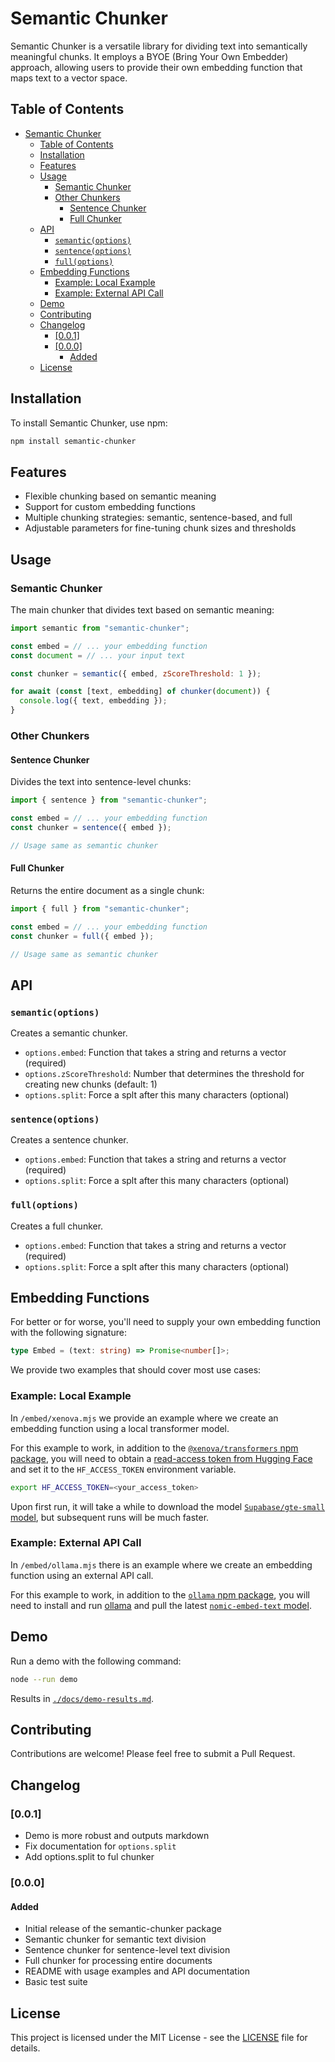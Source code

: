 # Semantic Chunker

Semantic Chunker is a versatile library for dividing text into semantically meaningful chunks. It employs a BYOE (Bring Your Own Embedder) approach, allowing users to provide their own embedding function that maps text to a vector space.

## Table of Contents

- [Semantic Chunker](#semantic-chunker)
  - [Table of Contents](#table-of-contents)
  - [Installation](#installation)
  - [Features](#features)
  - [Usage](#usage)
    - [Semantic Chunker](#semantic-chunker-1)
    - [Other Chunkers](#other-chunkers)
      - [Sentence Chunker](#sentence-chunker)
      - [Full Chunker](#full-chunker)
  - [API](#api)
    - [`semantic(options)`](#semanticoptions)
    - [`sentence(options)`](#sentenceoptions)
    - [`full(options)`](#fulloptions)
  - [Embedding Functions](#embedding-functions)
    - [Example: Local Example](#example-local-example)
    - [Example: External API Call](#example-external-api-call)
  - [Demo](#demo)
  - [Contributing](#contributing)
  - [Changelog](#changelog)
    - [\[0.0.1\]](#001)
    - [\[0.0.0\]](#000)
      - [Added](#added)
  - [License](#license)

## Installation

To install Semantic Chunker, use npm:

```bash
npm install semantic-chunker
```

## Features

- Flexible chunking based on semantic meaning
- Support for custom embedding functions
- Multiple chunking strategies: semantic, sentence-based, and full
- Adjustable parameters for fine-tuning chunk sizes and thresholds

## Usage

### Semantic Chunker

The main chunker that divides text based on semantic meaning:

```javascript
import semantic from "semantic-chunker";

const embed = // ... your embedding function
const document = // ... your input text

const chunker = semantic({ embed, zScoreThreshold: 1 });

for await (const [text, embedding] of chunker(document)) {
  console.log({ text, embedding });
}
```

### Other Chunkers

#### Sentence Chunker

Divides the text into sentence-level chunks:

```javascript
import { sentence } from "semantic-chunker";

const embed = // ... your embedding function
const chunker = sentence({ embed });

// Usage same as semantic chunker
```

#### Full Chunker

Returns the entire document as a single chunk:

```javascript
import { full } from "semantic-chunker";

const embed = // ... your embedding function
const chunker = full({ embed });

// Usage same as semantic chunker
```

## API

### `semantic(options)`

Creates a semantic chunker.

- `options.embed`: Function that takes a string and returns a vector (required)
- `options.zScoreThreshold`: Number that determines the threshold for creating new chunks (default: 1)
- `options.split`: Force a splt after this many characters (optional)

### `sentence(options)`

Creates a sentence chunker.

- `options.embed`: Function that takes a string and returns a vector (required)
- `options.split`: Force a splt after this many characters (optional)

### `full(options)`

Creates a full chunker.

- `options.embed`: Function that takes a string and returns a vector (required)
- `options.split`: Force a splt after this many characters (optional)

## Embedding Functions

For better or for worse, you'll need to supply your own embedding function with the following signature:

```typescript
type Embed = (text: string) => Promise<number[]>;
```

We provide two examples that should cover most use cases:

### Example: Local Example

In `/embed/xenova.mjs` we provide an example where we create an embedding function using a local transformer model.

For this example to work, in addition to the [`@xenova/transformers` npm package](https://www.npmjs.com/package/@xenova/transformers),
you will need to obtain a [read-access token from Hugging Face](https://huggingface.co/settings/tokens) and set it to the `HF_ACCESS_TOKEN` environment variable.

```bash
export HF_ACCESS_TOKEN=<your_access_token>
```

Upon first run, it will take a while to download the model [`Supabase/gte-small` model](https://huggingface.co/Supabase/gte-small), but subsequent runs will be much faster.

### Example: External API Call

In `/embed/ollama.mjs` there is an example where we create an embedding function using an external API call.

For this example to work, in addition to the [`ollama` npm package](https://www.npmjs.com/package/ollama),
you will need to install and run [ollama](https://ollama.com/)
and pull the latest [`nomic-embed-text` model](https://ollama.com/library/nomic-embed-text).

## Demo

Run a demo with the following command:

```bash
node --run demo
```

Results in [`./docs/demo-results.md`](./docs/demo-results.md).

## Contributing

Contributions are welcome! Please feel free to submit a Pull Request.

## Changelog

### [0.0.1]

- Demo is more robust and outputs markdown
- Fix documentation for `options.split`
- Add options.split to ful chunker

### [0.0.0]

#### Added

- Initial release of the semantic-chunker package
- Semantic chunker for semantic text division
- Sentence chunker for sentence-level text division
- Full chunker for processing entire documents
- README with usage examples and API documentation
- Basic test suite

## License

This project is licensed under the MIT License - see the [LICENSE](LICENSE) file for details.
